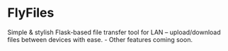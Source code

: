 # FlyFiles
Simple &amp; stylish Flask-based file transfer tool for LAN – upload/download files between devices with ease. - Other features coming soon.

